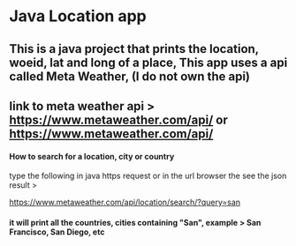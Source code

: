 # Java Location app
## This is a java project that prints the location, woeid, lat and long of a place, This app uses a api called **Meta Weather**, (I do not own the api) 


## link to meta weather api > https://www.metaweather.com/api/ or https://www.metaweather.com/api/


#### How to search for a location, city or country 

type the following in java https request or in the url browser the see the json result >

https://www.metaweather.com/api/location/search/?query=san

#### it will print all the countries, cities containing "San", example > San Francisco, San Diego, etc
